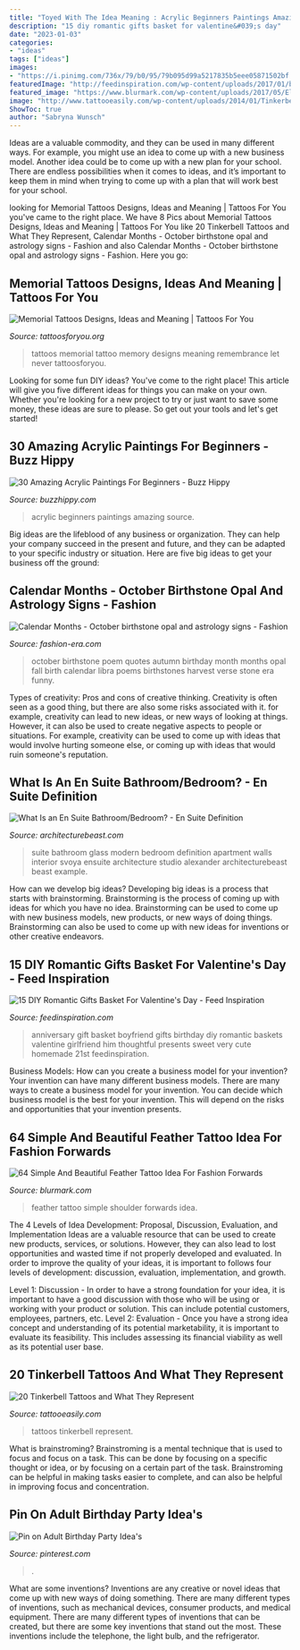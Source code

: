 ```yaml
---
title: "Toyed With The Idea Meaning : Acrylic Beginners Paintings Amazing Source"
description: "15 diy romantic gifts basket for valentine&#039;s day"
date: "2023-01-03"
categories:
- "ideas"
tags: ["ideas"]
images:
- "https://i.pinimg.com/736x/79/b0/95/79b095d99a5217835b5eee05871502bf.jpg"
featuredImage: "http://feedinspiration.com/wp-content/uploads/2017/01/basket-for-your-valentine.jpg"
featured_image: "https://www.blurmark.com/wp-content/uploads/2017/05/Elegant-Feather-On-Shoulder.jpg"
image: "http://www.tattooeasily.com/wp-content/uploads/2014/01/Tinkerbell-Tattoos.jpg"
ShowToc: true
author: "Sabryna Wunsch"
---
```



Ideas are a valuable commodity, and they can be used in many different ways. For example, you might use an idea to come up with a new business model. Another idea could be to come up with a new plan for your school. There are endless possibilities when it comes to ideas, and it’s important to keep them in mind when trying to come up with a plan that will work best for your school.

	

		
looking for Memorial Tattoos Designs, Ideas and Meaning | Tattoos For You you've came to the right place. We have 8 Pics about Memorial Tattoos Designs, Ideas and Meaning | Tattoos For You like 20 Tinkerbell Tattoos and What They Represent, Calendar Months - October birthstone opal and astrology signs - Fashion and also Calendar Months - October birthstone opal and astrology signs - Fashion. Here you go:
		
    
## Memorial Tattoos Designs, Ideas And Meaning | Tattoos For You

<img loading=lazy src="http://www.tattoosforyou.org/wp-content/uploads/2013/09/In-Memory-of-Tattoo-768x1024.jpg" onerror="this.onerror=null;this.src='https://tse3.mm.bing.net/th?id=OIP.S1PcYgy4-zsc2wJgJCUiNQHaJ4&amp;pid=15.1';" alt="Memorial Tattoos Designs, Ideas and Meaning | Tattoos For You">

_Source: tattoosforyou.org_

>tattoos memorial tattoo memory designs meaning remembrance let never tattoosforyou. 

	

Looking for some fun DIY ideas? You've come to the right place! This article will give you five different ideas for things you can make on your own. Whether you're looking for a new project to try or just want to save some money, these ideas are sure to please. So get out your tools and let's get started!

    
## 30 Amazing Acrylic Paintings For Beginners - Buzz Hippy

<img loading=lazy src="http://buzzhippy.com/wp-content/uploads/2019/08/Amazing-Acrylic-Paintings-For-Beginners-8.jpg" onerror="this.onerror=null;this.src='https://tse2.mm.bing.net/th?id=OIP.jS6oiqnk5e2vLWLxV4qrDgHaNS&amp;pid=15.1';" alt="30 Amazing Acrylic Paintings For Beginners - Buzz Hippy">

_Source: buzzhippy.com_

>acrylic beginners paintings amazing source. 

	

Big ideas are the lifeblood of any business or organization. They can help your company succeed in the present and future, and they can be adapted to your specific industry or situation. Here are five big ideas to get your business off the ground: 

    
## Calendar Months - October Birthstone Opal And Astrology Signs - Fashion

<img loading=lazy src="https://www.fashion-era.com/images/calendar/octpoem.jpg" onerror="this.onerror=null;this.src='https://tse2.mm.bing.net/th?id=OIP.GtII9Qpg2Gm-sY2AH-jCAgHaLk&amp;pid=15.1';" alt="Calendar Months - October birthstone opal and astrology signs - Fashion">

_Source: fashion-era.com_

>october birthstone poem quotes autumn birthday month months opal fall birth calendar libra poems birthstones harvest verse stone era funny. 

	

Types of creativity: Pros and cons of creative thinking.
Creativity is often seen as a good thing, but there are also some risks associated with it. for example, creativity can lead to new ideas, or new ways of looking at things. However, it can also be used to create negative aspects to people or situations. For example, creativity can be used to come up with ideas that would involve hurting someone else, or coming up with ideas that would ruin someone's reputation.

    
## What Is An En Suite Bathroom/Bedroom? - En Suite Definition

<img loading=lazy src="https://architecturebeast.com/wp-content/uploads/2018/10/En-suite-definition-example-of-ensuite-bathroom-03.jpg" onerror="this.onerror=null;this.src='https://tse2.mm.bing.net/th?id=OIP.Hhmiio472SBpX-_92PfyFAHaE1&amp;pid=15.1';" alt="What Is an En Suite Bathroom/Bedroom? - En Suite Definition">

_Source: architecturebeast.com_

>suite bathroom glass modern bedroom definition apartment walls interior svoya ensuite architecture studio alexander architecturebeast beast example. 

	

How can we develop big ideas?
Developing big ideas is a process that starts with brainstorming. Brainstorming is the process of coming up with ideas for which you have no idea. Brainstorming can be used to come up with new business models, new products, or new ways of doing things. Brainstorming can also be used to come up with new ideas for inventions or other creative endeavors.

    
## 15 DIY Romantic Gifts Basket For Valentine&#039;s Day - Feed Inspiration

<img loading=lazy src="http://feedinspiration.com/wp-content/uploads/2017/01/basket-for-your-valentine.jpg" onerror="this.onerror=null;this.src='https://tse1.mm.bing.net/th?id=OIP.d14FbnFmLnZVHP4WNbbPBgHaJ3&amp;pid=15.1';" alt="15 DIY Romantic Gifts Basket For Valentine&#039;s Day - Feed Inspiration">

_Source: feedinspiration.com_

>anniversary gift basket boyfriend gifts birthday diy romantic baskets valentine girlfriend him thoughtful presents sweet very cute homemade 21st feedinspiration. 

	

Business Models: How can you create a business model for your invention?
Your invention can have many different business models. There are many ways to create a business model for your invention. You can decide which business model is the best for your invention. This will depend on the risks and opportunities that your invention presents.

    
## 64 Simple And Beautiful Feather Tattoo Idea For Fashion Forwards

<img loading=lazy src="https://www.blurmark.com/wp-content/uploads/2017/05/Elegant-Feather-On-Shoulder.jpg" onerror="this.onerror=null;this.src='https://tse1.mm.bing.net/th?id=OIP.fD5XceiQN99G6dQQwfQ6_QHaJQ&amp;pid=15.1';" alt="64 Simple And Beautiful Feather Tattoo Idea For Fashion Forwards">

_Source: blurmark.com_

>feather tattoo simple shoulder forwards idea. 

	

The 4 Levels of Idea Development: Proposal, Discussion, Evaluation, and Implementation
Ideas are a valuable resource that can be used to create new products, services, or solutions. However, they can also lead to lost opportunities and wasted time if not properly developed and evaluated.
In order to improve the quality of your ideas, it is important to follows four levels of development: discussion, evaluation, implementation, and growth.

Level 1: Discussion - In order to have a strong foundation for your idea, it is important to have a good discussion with those who will be using or working with your product or solution. This can include potential customers, employees, partners, etc. Level 2: Evaluation - Once you have a strong idea concept and understanding of its potential marketability, it is important to evaluate its feasibility. This includes assessing its financial viability as well as its potential user base.

    
## 20 Tinkerbell Tattoos And What They Represent

<img loading=lazy src="http://www.tattooeasily.com/wp-content/uploads/2014/01/Tinkerbell-Tattoos.jpg" onerror="this.onerror=null;this.src='https://tse3.mm.bing.net/th?id=OIP.7suSBT2QLK4cU4xZTTzlkgHaJ4&amp;pid=15.1';" alt="20 Tinkerbell Tattoos and What They Represent">

_Source: tattooeasily.com_

>tattoos tinkerbell represent. 

	

What is brainstroming? Brainstroming is a mental technique that is used to focus and focus on a task. This can be done by focusing on a specific thought or idea, or by focusing on a certain part of the task. Brainstroming can be helpful in making tasks easier to complete, and can also be helpful in improving focus and concentration.

    
## Pin On Adult Birthday Party Idea&#039;s

<img loading=lazy src="https://i.pinimg.com/736x/79/b0/95/79b095d99a5217835b5eee05871502bf.jpg" onerror="this.onerror=null;this.src='https://tse4.mm.bing.net/th?id=OIP.YlzfOLYZ4VjR_tCTH1VBDgHaKO&amp;pid=15.1';" alt="Pin on Adult Birthday Party Idea&#039;s">

_Source: pinterest.com_

>. 

	

What are some inventions?
Inventions are any creative or novel ideas that come up with new ways of doing something. There are many different types of inventions, such as mechanical devices, consumer products, and medical equipment. 
There are many different types of inventions that can be created, but there are some key inventions that stand out the most. These inventions include the telephone, the light bulb, and the refrigerator.

